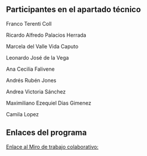 ## Participantes en el apartado técnico

Franco Terenti Coll

Ricardo Alfredo Palacios Herrada

Marcela del Valle Vida Caputo

Leonardo José de la Vega

Ana Cecilia Falivene

Andrés Rubén Jones

Andrea Victoria Sánchez

Maximiliano Ezequiel Dias Gimenez

Camila Lopez


## Enlaces del programa

[Enlace al Miro de trabajo colaborativo:](https://miro.com/app/board/uXjVPSmyYSg=/)



